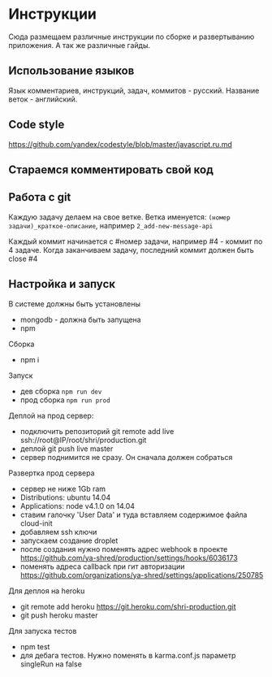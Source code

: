 # Инструкции

Сюда размещаем различные инструкции по сборке и развертыванию приложения. А так же различные гайды.

## Использование языков

Язык комментариев, инструкций, задач, коммитов - русский.
Название веток - английский.

## Code style

https://github.com/yandex/codestyle/blob/master/javascript.ru.md

## Стараемся комментировать свой код

## Работа с git

Каждую задачу делаем на свое ветке. Ветка именуется: `(номер задачи)_краткое-описание`, например `2_add-new-message-api`

Каждый коммит начинается с #номер задачи, например #4 - коммит по 4 задаче. Когда заканчиваем задачу, последний коммит должен быть close #4

## Настройка и запуск
В системе должны быть установлены
- mongodb - должна быть запущена
- npm

Сборка
- npm i

Запуск
- дев сборка ``npm run dev``
- прод сборка ``npm run prod``

Деплой на прод сервер:
- подключить репозиторий git remote add live ssh://root@IP/root/shri/production.git
- деплой git push live master
- сервер поднимится не сразу. Он сначала должен собраться

Развертка прод сервера
- сервер не ниже 1Gb ram
- Distributions: ubuntu 14.04
- Applications: node v4.1.0 on 14.04
- ставим галочку 'User Data' и туда вставляем содержимое файла cloud-init
- добавляем ssh ключи
- запускаем создание droplet
- после создания нужно поменять адрес webhook в проекте https://github.com/ya-shred/production/settings/hooks/6036173
- поменять адреса callback при гит авторизации https://github.com/organizations/ya-shred/settings/applications/250785

Для деплоя на heroku
- git remote add heroku https://git.heroku.com/shri-production.git
- git push heroku master

Для запуска тестов
- npm test
- для дебага тестов. Нужно поменять в karma.conf.js параметр singleRun на false
